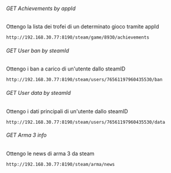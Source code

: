 ###### GET Achievements by appId

Ottengo la lista dei trofei di un determinato gioco tramite appId

```
http://192.168.30.77:8190/steam/game/8930/achievements
```

###### GET User ban by steamId

Ottengo i ban a carico di un'utente dallo steamID

```
http://192.168.30.77:8190/steam/users/76561197960435530/ban
```

###### GET User data by steamId

Ottengo i dati principali di un'utente dallo steamID

```
http://192.168.30.77:8190/steam/users/76561197960435530/data
```

###### GET Arma 3 info

Ottengo le news di arma 3 da steam

```
http://192.168.30.77:8190/steam/arma/news
```
